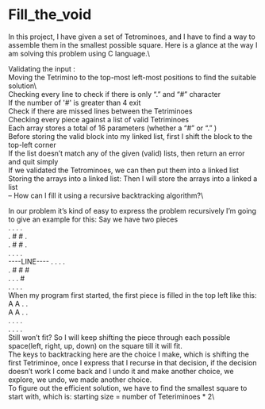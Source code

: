 # Fill_the_void
In this project, I have given a set of Tetrominoes, and I have to find a way to assemble them in the smallest possible square. Here is a glance at the way I am solving this problem using C language.\

Validating the input :\
Moving the Tetrimino to the top-most left-most positions to find the suitable solution\       
Checking every line to check if there is only “.” and “#” character\
If the number of '#' is greater than 4 exit\
Check if there are missed lines between the Tetriminoes\
Checking every piece against a list of valid Tetriminoes\
Each array stores a total of 16 parameters (whether a “#” or “.” )\
Before storing the valid block into my linked list, first I shift the block to the top-left corner\
If the list doesn’t match any of the given (valid) lists, then return an error and quit simply\
If we validated the Tetrominoes, we can then put them into a linked list\
Storing the arrays into a linked list: Then I will store the arrays into a linked a list\
– How can I fill it using a recursive backtracking algorithm?\

In our problem it’s kind of easy to express the problem recursively I’m going to give an example for this: Say we have two pieces\
. . . .\
. # # .\
. # # .\
. . . .\
----LINE----
. . . .\
. # # #\
. . . #\
. . . .\
When my program first started, the first piece is filled in the top left like this:\
A A . .\
A A . .\
. . . .\
. . . .\
Still won’t fit? So I will keep shifting the piece through each possible space(left, right, up, down) on the square till it will fit.\
The keys to backtracking here are the choice I make, which is shifting the first Tetriminoe, once I express that I recurse in that decision, if the decision doesn’t work I come back and I undo it and make another choice, we explore, we undo, we made another choice.\
To figure out the efficient solution, we have to find the smallest square to start with, which is: starting size = number of Teteriminoes * 2\
